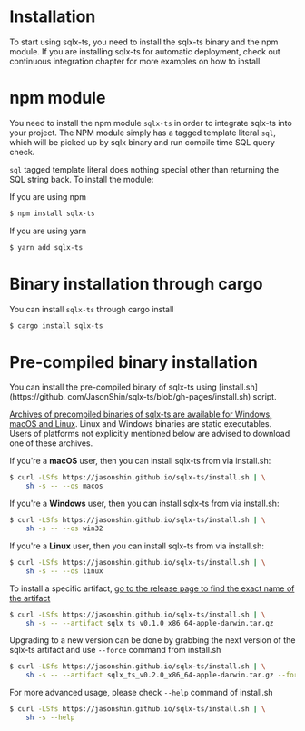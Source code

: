 # Installation

To start using sqlx-ts, you need to install the sqlx-ts binary and the npm module. If you are 
installing sqlx-ts for automatic deployment, check out continuous integration chapter for more 
examples on how to install.

# npm module

You need to install the npm module `sqlx-ts` in order to integrate sqlx-ts into your project. 
The NPM module simply has a tagged template literal `sql`, which will be picked up by sqlx 
binary and run compile time SQL query check.

`sql` tagged template literal does nothing special other than returning the SQL string back. To 
install the module:

If you are using npm
```bash
$ npm install sqlx-ts
```

If you are using yarn
```bash
$ yarn add sqlx-ts
```

# Binary installation through cargo

You can install `sqlx-ts` through cargo install

```bash
$ cargo install sqlx-ts
```

# Pre-compiled binary installation

You can install the pre-compiled binary of sqlx-ts using [install.sh](https://github.
com/JasonShin/sqlx-ts/blob/gh-pages/install.sh) script. 


[Archives of precompiled binaries of sqlx-ts are available for Windows, macOS and Linux](https://github.com/JasonShin/sqlx-ts/releases). Linux and Windows binaries are static executables. Users of platforms not explicitly mentioned below are advised to download one of these archives.

If you're a **macOS** user, then you can install sqlx-ts from via install.sh:

```bash
$ curl -LSfs https://jasonshin.github.io/sqlx-ts/install.sh | \
    sh -s -- --os macos
```

If you're a **Windows** user, then you can install sqlx-ts from via install.sh:

```bash
$ curl -LSfs https://jasonshin.github.io/sqlx-ts/install.sh | \
    sh -s -- --os win32
```

If you're a **Linux** user, then you can install sqlx-ts from via install.sh:

```bash
$ curl -LSfs https://jasonshin.github.io/sqlx-ts/install.sh | \
    sh -s -- --os linux
```

To install a specific artifact, [go to the release page to find the exact name of the artifact](https://github.com/JasonShin/sqlx-ts/releases)

```bash
$ curl -LSfs https://jasonshin.github.io/sqlx-ts/install.sh | \
    sh -s -- --artifact sqlx_ts_v0.1.0_x86_64-apple-darwin.tar.gz
```

Upgrading to a new version can be done by grabbing the next version of the sqlx-ts artifact and use `--force` command from install.sh

```bash
$ curl -LSfs https://jasonshin.github.io/sqlx-ts/install.sh | \
    sh -s -- --artifact sqlx_ts_v0.2.0_x86_64-apple-darwin.tar.gz --force
```

For more advanced usage, please check `--help` command of install.sh

```bash
$ curl -LSfs https://jasonshin.github.io/sqlx-ts/install.sh | \
    sh -s --help
```
